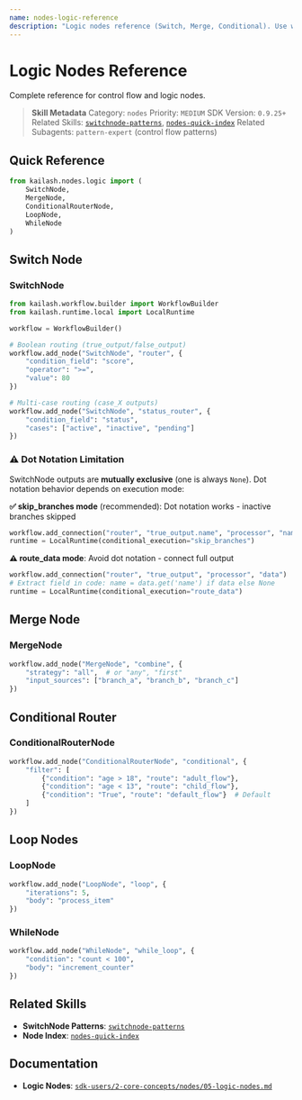 ```yaml
---
name: nodes-logic-reference
description: "Logic nodes reference (Switch, Merge, Conditional). Use when asking 'Switch node', 'Merge node', 'conditional', 'routing', or 'logic nodes'."
---
```


# Logic Nodes Reference

Complete reference for control flow and logic nodes.

> **Skill Metadata**
> Category: `nodes`
> Priority: `MEDIUM`
> SDK Version: `0.9.25+`
> Related Skills: [`switchnode-patterns`](../../01-core-sdk/switchnode-patterns.md), [`nodes-quick-index`](nodes-quick-index.md)
> Related Subagents: `pattern-expert` (control flow patterns)

## Quick Reference

```python
from kailash.nodes.logic import (
    SwitchNode,
    MergeNode,
    ConditionalRouterNode,
    LoopNode,
    WhileNode
)
```

## Switch Node

### SwitchNode
```python
from kailash.workflow.builder import WorkflowBuilder
from kailash.runtime.local import LocalRuntime

workflow = WorkflowBuilder()

# Boolean routing (true_output/false_output)
workflow.add_node("SwitchNode", "router", {
    "condition_field": "score",
    "operator": ">=",
    "value": 80
})

# Multi-case routing (case_X outputs)
workflow.add_node("SwitchNode", "status_router", {
    "condition_field": "status",
    "cases": ["active", "inactive", "pending"]
})
```

### ⚠️ Dot Notation Limitation

SwitchNode outputs are **mutually exclusive** (one is always `None`). Dot notation behavior depends on execution mode:

**✅ skip_branches mode** (recommended): Dot notation works - inactive branches skipped
```python
workflow.add_connection("router", "true_output.name", "processor", "name")
runtime = LocalRuntime(conditional_execution="skip_branches")
```

**⚠️ route_data mode**: Avoid dot notation - connect full output
```python
workflow.add_connection("router", "true_output", "processor", "data")
# Extract field in code: name = data.get('name') if data else None
runtime = LocalRuntime(conditional_execution="route_data")
```

## Merge Node

### MergeNode
```python
workflow.add_node("MergeNode", "combine", {
    "strategy": "all",  # or "any", "first"
    "input_sources": ["branch_a", "branch_b", "branch_c"]
})
```

## Conditional Router

### ConditionalRouterNode
```python
workflow.add_node("ConditionalRouterNode", "conditional", {
    "filter": [
        {"condition": "age > 18", "route": "adult_flow"},
        {"condition": "age < 13", "route": "child_flow"},
        {"condition": "True", "route": "default_flow"}  # Default
    ]
})
```

## Loop Nodes

### LoopNode
```python
workflow.add_node("LoopNode", "loop", {
    "iterations": 5,
    "body": "process_item"
})
```

### WhileNode
```python
workflow.add_node("WhileNode", "while_loop", {
    "condition": "count < 100",
    "body": "increment_counter"
})
```

## Related Skills

- **SwitchNode Patterns**: [`switchnode-patterns`](../../01-core-sdk/switchnode-patterns.md)
- **Node Index**: [`nodes-quick-index`](nodes-quick-index.md)

## Documentation

- **Logic Nodes**: [`sdk-users/2-core-concepts/nodes/05-logic-nodes.md`](../../../../sdk-users/2-core-concepts/nodes/05-logic-nodes.md)

<!-- Trigger Keywords: Switch node, Merge node, conditional, routing, logic nodes, SwitchNode, MergeNode, ConditionalRouterNode -->
